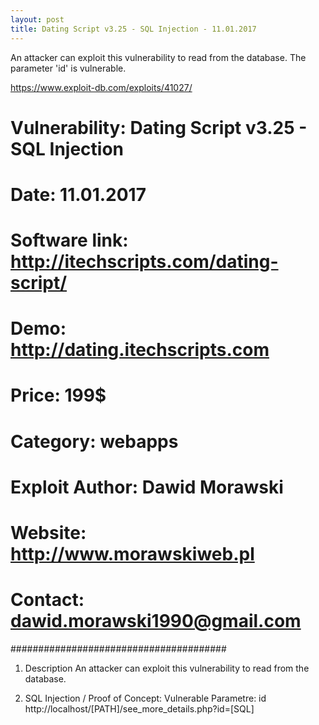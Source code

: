 ```yaml
---
layout: post
title: Dating Script v3.25 - SQL Injection - 11.01.2017
---
```


An attacker can exploit this vulnerability to read from the database. The parameter 'id' is vulnerable.

https://www.exploit-db.com/exploits/41027/

# Vulnerability: Dating Script v3.25 - SQL Injection
# Date: 11.01.2017
# Software link: http://itechscripts.com/dating-script/
# Demo: http://dating.itechscripts.com
# Price: 199$
# Category: webapps
# Exploit Author: Dawid Morawski
# Website: http://www.morawskiweb.pl
# Contact: dawid.morawski1990@gmail.com
#######################################
 
 
1. Description
An attacker can exploit this vulnerability to read from the database.
 
2. SQL Injection / Proof of Concept:
Vulnerable Parametre: id
http://localhost/[PATH]/see_more_details.php?id=[SQL]
